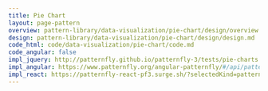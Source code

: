 ```yaml
---
title: Pie Chart
layout: page-pattern
overview: pattern-library/data-visualization/pie-chart/design/overview.md
design: pattern-library/data-visualization/pie-chart/design/design.md
code_html: code/data-visualization/pie-chart/code.md
code_angular: false
impl_jquery: http://patternfly.github.io/patternfly-3/tests/pie-charts.html
impl_angular: https://www.patternfly.org/angular-patternfly/#/api/patternfly.charts.component:pfC3Chart
impl_react: https://patternfly-react-pf3.surge.sh/?selectedKind=patternfly-react%2FData%20Visualization%2FCharts&selectedStory=Pie%20Chart
---
```

